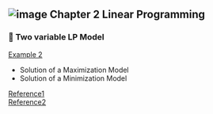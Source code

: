 ## ![image](https://i.postimg.cc/Y020pyrB/2-removebg-preview.png) Chapter 2 Linear Programming
### 🌷 Two variable LP Model
[Example 2](https://github.com/ppurify/Pycharm/blob/main/LinearProgramming/Example2_1.py)
- Solution of a Maximization Model  
- Solution of a Minimization Model

[Reference1](https://ibmdecisionoptimization.github.io/tutorials/html/Linear_Programming.html)  
[Reference2](https://medium.com/analytics-vidhya/python-api-of-docplex-for-solving-linear-programming-problems-6ab6f2e9b553)

